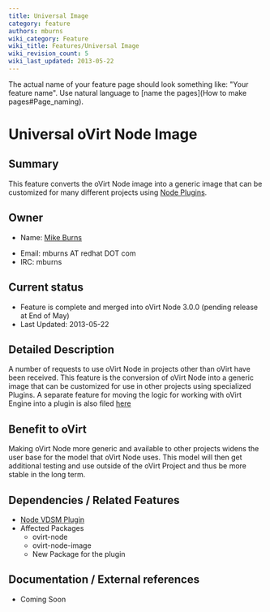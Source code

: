 ```yaml
---
title: Universal Image
category: feature
authors: mburns
wiki_category: Feature
wiki_title: Features/Universal Image
wiki_revision_count: 5
wiki_last_updated: 2013-05-22
---
```


The actual name of your feature page should look something like: "Your feature name". Use natural language to [name the pages](How to make pages#Page_naming).

# Universal oVirt Node Image

## Summary

This feature converts the oVirt Node image into a generic image that can be customized for many different projects using [Node Plugins](/develop/release-management/features/node/plugins/).

## Owner

*   Name: [ Mike Burns](User:mburns)

<!-- -->

*   Email: mburns AT redhat DOT com
*   IRC: mburns

## Current status

*   Feature is complete and merged into oVirt Node 3.0.0 (pending release at End of May)
*   Last Updated: 2013-05-22

## Detailed Description

A number of requests to use oVirt Node in projects other than oVirt have been received. This feature is the conversion of oVirt Node into a generic image that can be customized for use in other projects using specialized Plugins. A separate feature for moving the logic for working with oVirt Engine into a plugin is also filed [here](/develop/release-management/features/vdsm/vdsm-plugin/)

## Benefit to oVirt

Making oVirt Node more generic and available to other projects widens the user base for the model that oVirt Node uses. This model will then get additional testing and use outside of the oVirt Project and thus be more stable in the long term.

## Dependencies / Related Features

*   [Node VDSM Plugin](/develop/release-management/features/vdsm/vdsm-plugin/)
*   Affected Packages
    -   ovirt-node
    -   ovirt-node-image
    -   New Package for the plugin

## Documentation / External references

*   Coming Soon




